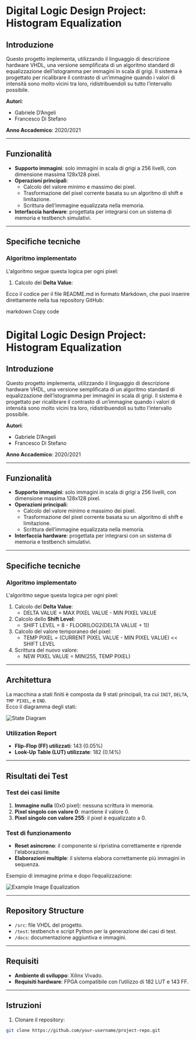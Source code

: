 # Digital Logic Design Project: Histogram Equalization

## Introduzione

Questo progetto implementa, utilizzando il linguaggio di descrizione hardware VHDL, una versione semplificata di un algoritmo standard di equalizzazione dell’istogramma per immagini in scala di grigi. Il sistema è progettato per ricalibrare il contrasto di un’immagine quando i valori di intensità sono molto vicini tra loro, ridistribuendoli su tutto l’intervallo possibile.

**Autori**:  
- Gabriele D’Angeli  
- Francesco Di Stefano  

**Anno Accademico**: 2020/2021  

---

## Funzionalità

- **Supporto immagini**: solo immagini in scala di grigi a 256 livelli, con dimensione massima 128x128 pixel.
- **Operazioni principali**:
  - Calcolo del valore minimo e massimo dei pixel.
  - Trasformazione del pixel corrente basata su un algoritmo di shift e limitazione.
  - Scrittura dell’immagine equalizzata nella memoria.
- **Interfaccia hardware**: progettata per integrarsi con un sistema di memoria e testbench simulativi.

---

## Specifiche tecniche

### Algoritmo implementato

L'algoritmo segue questa logica per ogni pixel:
1. Calcolo del **Delta Value**:

Ecco il codice per il file README.md in formato Markdown, che puoi inserire direttamente nella tua repository GitHub:

markdown
Copy code
# Digital Logic Design Project: Histogram Equalization

## Introduzione

Questo progetto implementa, utilizzando il linguaggio di descrizione hardware VHDL, una versione semplificata di un algoritmo standard di equalizzazione dell’istogramma per immagini in scala di grigi. Il sistema è progettato per ricalibrare il contrasto di un’immagine quando i valori di intensità sono molto vicini tra loro, ridistribuendoli su tutto l’intervallo possibile.

**Autori**:  
- Gabriele D’Angeli  
- Francesco Di Stefano  

**Anno Accademico**: 2020/2021  

---

## Funzionalità

- **Supporto immagini**: solo immagini in scala di grigi a 256 livelli, con dimensione massima 128x128 pixel.
- **Operazioni principali**:
  - Calcolo del valore minimo e massimo dei pixel.
  - Trasformazione del pixel corrente basata su un algoritmo di shift e limitazione.
  - Scrittura dell’immagine equalizzata nella memoria.
- **Interfaccia hardware**: progettata per integrarsi con un sistema di memoria e testbench simulativi.

---

## Specifiche tecniche

### Algoritmo implementato

L'algoritmo segue questa logica per ogni pixel:
1. Calcolo del **Delta Value**:
     - DELTA VALUE = MAX PIXEL VALUE - MIN PIXEL VALUE
2. Calcolo dello **Shift Level**:
     - SHIFT LEVEL = 8 - FLOOR(LOG2(DELTA VALUE + 1))
3. Calcolo del valore temporaneo del pixel:
     - TEMP PIXEL = (CURRENT PIXEL VALUE - MIN PIXEL VALUE) << SHIFT LEVEL
4. Scrittura del nuovo valore:
     - NEW PIXEL VALUE = MIN(255, TEMP PIXEL)

     
---

## Architettura

La macchina a stati finiti è composta da 9 stati principali, tra cui `INIT`, `DELTA`, `TMP PIXEL`, e `END`.  
Ecco il diagramma degli stati:  

![State Diagram](path/to/state_diagram_image.png)

### Utilization Report
- **Flip-Flop (FF) utilizzati**: 143 (0.05%)
- **Look-Up Table (LUT) utilizzate**: 182 (0.14%)

---

## Risultati dei Test

### Test dei casi limite

1. **Immagine nulla** (0x0 pixel): nessuna scrittura in memoria.
2. **Pixel singolo con valore 0**: mantiene il valore 0.
3. **Pixel singolo con valore 255**: il pixel è equalizzato a 0.

### Test di funzionamento
- **Reset asincrono**: il componente si ripristina correttamente e riprende l'elaborazione.  
- **Elaborazioni multiple**: il sistema elabora correttamente più immagini in sequenza.

Esempio di immagine prima e dopo l’equalizzazione:

![Example Image Equalization](path/to/image_example.png)

---

## Repository Structure

- `/src`: file VHDL del progetto.
- `/test`: testbench e script Python per la generazione dei casi di test.
- `/docs`: documentazione aggiuntiva e immagini.

---

## Requisiti

- **Ambiente di sviluppo**: Xilinx Vivado.
- **Requisiti hardware**: FPGA compatibile con l’utilizzo di 182 LUT e 143 FF.

---

## Istruzioni

1. Clonare il repository:
```bash
git clone https://github.com/your-username/project-repo.git


